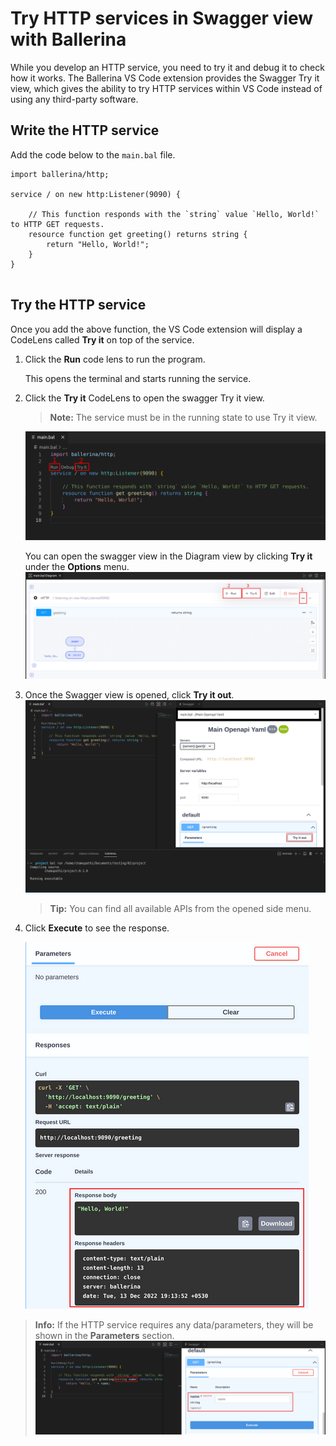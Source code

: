 # Try HTTP services in Swagger view with Ballerina
While you develop an HTTP service, you need to try it and debug it to check how it works. The Ballerina VS Code extension provides the Swagger Try it view, which gives the ability to try HTTP services within VS Code instead of using any third-party software.

## Write the HTTP service
Add the code below to the `main.bal` file.
```ballerina
import ballerina/http;

service / on new http:Listener(9090) {

    // This function responds with the `string` value `Hello, World!` to HTTP GET requests.
    resource function get greeting() returns string {
        return "Hello, World!";
    }
}
    
```

## Try the HTTP service
Once you add the above function, the VS Code extension will display a CodeLens called **Try it** on top of the service.

1. Click the **Run** code lens to run the program. 
    
    This opens the terminal and starts running the service.

2. Click the **Try it** CodeLens to open the swagger Try it view.
   >**Note:** The service must be in the running state to use Try it view.

    ![](/en/docs/img/swagger-codelenses.png?raw=true)

    You can open the swagger view in the Diagram view by clicking **Try it** under the **Options** menu.
      ![](/en/docs/img/tryit-button.png?raw=true)

3. Once the Swagger view is opened, click **Try it out**.
  ![Swagger view](../../img/swagger-view-tryit-btn.png?raw=true)

   >**Tip:** You can find all available APIs from the opened side menu.

4. Click **Execute** to see the response.
    
    ![Swagger response](../../img/swagger-view-response.png?raw=true)

>**Info:** If the HTTP service requires any data/parameters, they will be shown in the **Parameters** section.
![Swagger parameters](../../img/swagger-view-parameters.png?raw=true)
